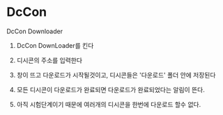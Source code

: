 # DcCon
DcCon Downloader

1. DcCon DownLoader를 킨다
2. 디시콘의 주소를 입력한다
3. 창이 뜨고 다운로드가 시작될것이고, 디시콘들은 '다운로드' 폴더 안에 저장된다
4. 모든 디시콘이 다운로드가 완료되면 다운로드가 완료되었다는 알림이 뜬다.

5. 아직 시험단계이기 때문에 여러개의 디시콘을 한번에 다운로드 할수 없다.
